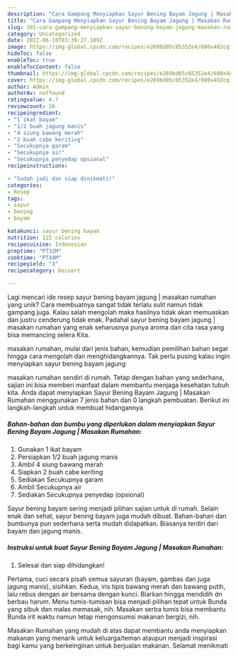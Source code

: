 ```yaml
---
description: "Cara Gampang Menyiapkan Sayur Bening Bayam Jagung | Masakan Rumahan yang Lezat"
title: "Cara Gampang Menyiapkan Sayur Bening Bayam Jagung | Masakan Rumahan yang Lezat"
slug: 301-cara-gampang-menyiapkan-sayur-bening-bayam-jagung-masakan-rumahan-yang-lezat
category: Uncategorized
date: 2022-06-18T03:39:27.189Z
image: https://img-global.cpcdn.com/recipes/e269bd85c05352e4/680x482cq70/sayur-bening-bayam-jagung-masakan-rumahan-foto-resep-utama.jpg
hideToc: false
enableToc: true
enableTocContent: false
thumbnail: https://img-global.cpcdn.com/recipes/e269bd85c05352e4/680x482cq70/sayur-bening-bayam-jagung-masakan-rumahan-foto-resep-utama.jpg
cover: https://img-global.cpcdn.com/recipes/e269bd85c05352e4/680x482cq70/sayur-bening-bayam-jagung-masakan-rumahan-foto-resep-utama.jpg
author: Admin
authorAv: notfound
ratingvalue: 4.7
reviewcount: 16
recipeingredient:
- "1 ikat bayam"
- "1/2 buah jagung manis"
- "4 siung bawang merah"
- "2 buah cabe keriting"
- "Secukupnya garam"
- "Secukupnya air"
- "Secukupnya penyedap opsional"
recipeinstructions:

- "Sudah jadi dan siap dinikmati!"
categories:
- Resep
tags:
- sayur
- bening
- bayam

katakunci: sayur bening bayam 
nutrition: 122 calories
recipecuisine: Indonesian
preptime: "PT32M"
cooktime: "PT44M"
recipeyield: "3"
recipecategory: Dessert

---
```





Lagi mencari ide resep sayur bening bayam jagung | masakan rumahan yang unik? Cara membuatnya sangat tidak terlalu sulit namun tidak gampang juga. Kalau salah mengolah maka hasilnya tidak akan memuaskan dan justru cenderung tidak enak. Padahal sayur bening bayam jagung | masakan rumahan yang enak seharusnya punya aroma dan cita rasa yang bisa memancing selera Kita.




 masakan rumahan, mulai dari jenis bahan, kemudian pemilihan bahan segar hingga cara mengolah dan menghidangkannya. Tak perlu pusing kalau ingin menyiapkan sayur bening bayam jagung 





 masakan rumahan sendiri di rumah. Tetap dengan bahan yang sederhana, sajian ini bisa memberi manfaat dalam membantu menjaga kesehatan tubuh kita. Anda dapat menyiapkan Sayur Bening Bayam Jagung | Masakan Rumahan menggunakan 7 jenis bahan dan 0 langkah pembuatan. Berikut ini langkah-langkah untuk membuat hidangannya.

<!--inarticleads1-->

##### Bahan-bahan dan bumbu yang diperlukan dalam menyiapkan Sayur Bening Bayam Jagung | Masakan Rumahan:

1. Gunakan 1 ikat bayam
1. Persiapkan 1/2 buah jagung manis
1. Ambil 4 siung bawang merah
1. Siapkan 2 buah cabe keriting
1. Sediakan Secukupnya garam
1. Ambil Secukupnya air
1. Sediakan Secukupnya penyedap (opsional)


Sayur bening bayam sering menjadi pilihan sajian untuk di rumah. Selain enak dan sehat, sayur bening bayam juga mudah dibuat. Bahan-bahan dan bumbunya pun sederhana serta mudah didapatkan. Biasanya terdiri dari bayam dan jagung manis. 

<!--inarticleads2-->

##### Instruksi untuk buat Sayur Bening Bayam Jagung | Masakan Rumahan:


1. Selesai dan siap dihidangkan!

Pertama, cuci secara pisah semua sayuran (bayam, gambas dan juga jagung manis), sisihkan. Kedua, iris tipis bawang merah dan bawang putih, lalu rebus dengan air bersama dengan kunci. Biarkan hingga mendidih dn berbau harum. Menu tumis-tumisan bisa menjadi pilihan tepat untuk Bunda yang sibuk dan malas memasak, nih. Masakan serba tumis bisa membantu Bunda irit waktu namun tetap mengonsumsi makanan bergizi, nih. 

 Masakan Rumahan yang mudah di atas dapat membantu anda menyiapkan makanan yang menarik untuk keluarga/teman ataupun menjadi inspirasi bagi kamu yang berkeinginan untuk berjualan makanan. Selamat menikmati
